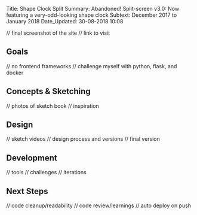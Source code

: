 Title:          Shape Clock Split
Summary:        Abandoned! Split-screen v3.0: Now featuring a very-odd-looking shape clock
Subtext:        December 2017 to January 2018
Date_Updated:   30-08-2018 10:08

// final screenshot of the site
// link to visit

## Goals
// no frontend frameworks
// challenge myself with python, flask, and docker

## Concepts & Sketching
// photos of sketch book
// inspiration

## Design
// sketch videos
// design process and versions
// final version

## Development
// tools
// challenges
// iterations

## Next Steps
// code cleanup/readability
// code review/learnings
// auto deploy on push
